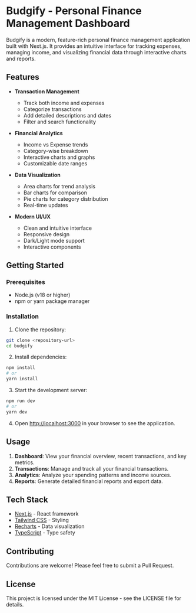 # Budgify - Personal Finance Management Dashboard

Budgify is a modern, feature-rich personal finance management application built with Next.js. It provides an intuitive interface for tracking expenses, managing income, and visualizing financial data through interactive charts and reports.

## Features

- **Transaction Management**
  - Track both income and expenses
  - Categorize transactions
  - Add detailed descriptions and dates
  - Filter and search functionality

- **Financial Analytics**
  - Income vs Expense trends
  - Category-wise breakdown
  - Interactive charts and graphs
  - Customizable date ranges

- **Data Visualization**
  - Area charts for trend analysis
  - Bar charts for comparison
  - Pie charts for category distribution
  - Real-time updates

- **Modern UI/UX**
  - Clean and intuitive interface
  - Responsive design
  - Dark/Light mode support
  - Interactive components

## Getting Started

### Prerequisites

- Node.js (v18 or higher)
- npm or yarn package manager

### Installation

1. Clone the repository:
```bash
git clone <repository-url>
cd budgify
```

2. Install dependencies:
```bash
npm install
# or
yarn install
```

3. Start the development server:
```bash
npm run dev
# or
yarn dev
```

4. Open [http://localhost:3000](http://localhost:3000) in your browser to see the application.

## Usage

1. **Dashboard**: View your financial overview, recent transactions, and key metrics.
2. **Transactions**: Manage and track all your financial transactions.
3. **Analytics**: Analyze your spending patterns and income sources.
4. **Reports**: Generate detailed financial reports and export data.

## Tech Stack

- [Next.js](https://nextjs.org) - React framework
- [Tailwind CSS](https://tailwindcss.com) - Styling
- [Recharts](https://recharts.org) - Data visualization
- [TypeScript](https://www.typescriptlang.org) - Type safety

## Contributing

Contributions are welcome! Please feel free to submit a Pull Request.

## License

This project is licensed under the MIT License - see the LICENSE file for details.
